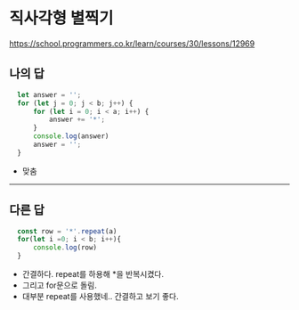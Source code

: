 # 직사각형 별찍기

https://school.programmers.co.kr/learn/courses/30/lessons/12969

## 나의 답

```js
  let answer = '';
  for (let j = 0; j < b; j++) {
      for (let i = 0; i < a; i++) {
          answer += '*';
      }
      console.log(answer)
      answer = '';
  }
```

- 맞춤

---

## 다른 답

```js
  const row = '*'.repeat(a)
  for(let i =0; i < b; i++){
      console.log(row)
  }
```

- 간결하다. repeat를 하용해 *을 반복시켰다.
- 그리고 for문으로 돌림.
- 대부분 repeat를 사용했네.. 간결하고 보기 좋다.

